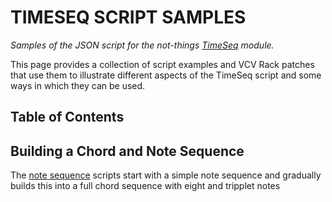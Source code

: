 # TIMESEQ SCRIPT SAMPLES

*Samples of the JSON script for the not-things [TimeSeq](../TIMESEQ.md) module.*

This page provides a collection of script examples and VCV Rack patches that use them to illustrate different aspects of the TimeSeq script and some ways in which they can be used.

## Table of Contents

## Building a Chord and Note Sequence

The [note sequence](samples/NOTE-SEQ.md) scripts start with a simple note sequence and gradually builds this into a full chord sequence with eight and tripplet notes